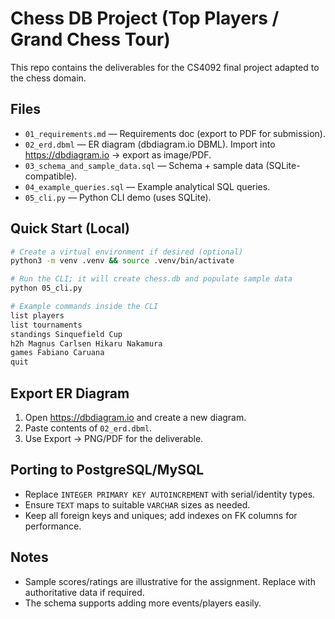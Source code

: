 # Chess DB Project (Top Players / Grand Chess Tour)

This repo contains the deliverables for the CS4092 final project adapted to the chess domain.

## Files
- `01_requirements.md` — Requirements doc (export to PDF for submission).
- `02_erd.dbml` — ER diagram (dbdiagram.io DBML). Import into https://dbdiagram.io → export as image/PDF.
- `03_schema_and_sample_data.sql` — Schema + sample data (SQLite-compatible).
- `04_example_queries.sql` — Example analytical SQL queries.
- `05_cli.py` — Python CLI demo (uses SQLite).

## Quick Start (Local)
```bash
# Create a virtual environment if desired (optional)
python3 -m venv .venv && source .venv/bin/activate

# Run the CLI; it will create chess.db and populate sample data
python 05_cli.py

# Example commands inside the CLI
list players
list tournaments
standings Sinquefield Cup
h2h Magnus Carlsen Hikaru Nakamura
games Fabiano Caruana
quit
```

## Export ER Diagram
1. Open https://dbdiagram.io and create a new diagram.
2. Paste contents of `02_erd.dbml`.
3. Use Export → PNG/PDF for the deliverable.

## Porting to PostgreSQL/MySQL
- Replace `INTEGER PRIMARY KEY AUTOINCREMENT` with serial/identity types.
- Ensure `TEXT` maps to suitable `VARCHAR` sizes as needed.
- Keep all foreign keys and uniques; add indexes on FK columns for performance.

## Notes
- Sample scores/ratings are illustrative for the assignment. Replace with authoritative data if required.
- The schema supports adding more events/players easily.
